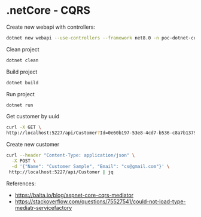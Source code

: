 # .netCore - CQRS

Create new webapi with controllers:
```sh
dotnet new webapi --use-controllers --framework net8.0 -n poc-dotnet-cqrs
```

Clean project
```sh
dotnet clean
```

Build project
```sh
dotnet build
```

Run project
```sh
dotnet run
```

Get customer by uuid
```sh
curl -X GET \
http://localhost:5227/api/Customer?Id=0e60b197-53e8-4cd7-b536-c8a7b137902b | jq
```

Create new customer
```sh
curl --header "Content-Type: application/json" \
  -X POST \
  -d '{"Name": "Customer Sample", "Email": "cs@gmail.com"}' \
 http://localhost:5227/api/Customer | jq
```

References: 
- https://balta.io/blog/aspnet-core-cqrs-mediator
- https://stackoverflow.com/questions/75527541/could-not-load-type-mediatr-servicefactory
